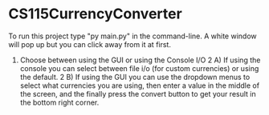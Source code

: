 # CS115CurrencyConverter

To run this project type "py main.py" in the command-line.
A white window will pop up but you can click away from it at first.

1) Choose between using the GUI or using the Console I/O
2 A) If using the console you can select between file i/o (for custom currencies) or using the default.
2 B) If using the GUI you can use the dropdown menus to select what currencies you are using, then enter a value in the middle of the screen, and the finally press the convert
     button to get your result in the bottom right corner.
